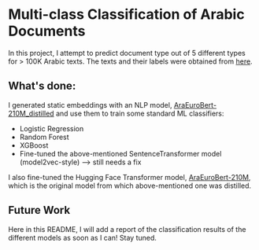 # Multi-class Classification of Arabic Documents
In this project, I attempt to predict document type out of 5 different types for > 100K Arabic texts. The texts and their labels were obtained from [here](https://data.mendeley.com/datasets/v524p5dhpj/2).

## What's done: 
I generated static embeddings with an NLP model, [AraEuroBert-210M_distilled](https://huggingface.co/Abdelkareem/AraEuroBert-210M_distilled) and use them to train some standard ML classifiers:
- Logistic Regression
- Random Forest
- XGBoost
- Fine-tuned the above-mentioned SentenceTransformer model (model2vec-style)  -->  still needs a fix

I also fine-tuned the Hugging Face Transformer model, [AraEuroBert-210M](https://huggingface.co/Omartificial-Intelligence-Space/AraEuroBert-210M), which is the original model from which above-mentioned one was distilled. 

## Future Work
Here in this README, I will add a report of the classification results of the different models as soon as I can! Stay tuned.
